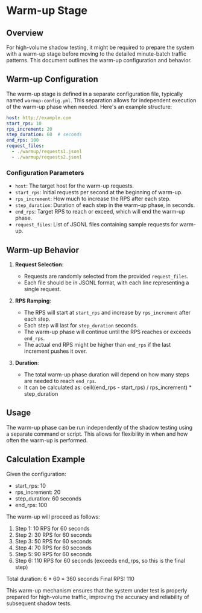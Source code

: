 # Warm-up Stage

## Overview

For high-volume shadow testing, it might be required to prepare the system with a warm-up stage before moving to the detailed minute-batch traffic patterns. This document outlines the warm-up configuration and behavior.

## Warm-up Configuration

The warm-up stage is defined in a separate configuration file, typically named `warmup-config.yml`. This separation allows for independent execution of the warm-up phase when needed. Here's an example structure:

```yaml
host: http://example.com
start_rps: 10
rps_increment: 20
step_duration: 60  # seconds
end_rps: 100
request_files:
  - ./warmup/requests1.jsonl
  - ./warmup/requests2.jsonl
```

### Configuration Parameters

- `host`: The target host for the warm-up requests.
- `start_rps`: Initial requests per second at the beginning of warm-up.
- `rps_increment`: How much to increase the RPS after each step.
- `step_duration`: Duration of each step in the warm-up phase, in seconds.
- `end_rps`: Target RPS to reach or exceed, which will end the warm-up phase.
- `request_files`: List of JSONL files containing sample requests for warm-up.

## Warm-up Behavior

1. **Request Selection**: 
   - Requests are randomly selected from the provided `request_files`.
   - Each file should be in JSONL format, with each line representing a single request.

2. **RPS Ramping**:
   - The RPS will start at `start_rps` and increase by `rps_increment` after each step.
   - Each step will last for `step_duration` seconds.
   - The warm-up phase will continue until the RPS reaches or exceeds `end_rps`.
   - The actual end RPS might be higher than `end_rps` if the last increment pushes it over.

3. **Duration**:
   - The total warm-up phase duration will depend on how many steps are needed to reach `end_rps`.
   - It can be calculated as: ceil((end_rps - start_rps) / rps_increment) * step_duration

## Usage

The warm-up phase can be run independently of the shadow testing using a separate command or script. This allows for flexibility in when and how often the warm-up is performed.

## Calculation Example

Given the configuration:
- start_rps: 10
- rps_increment: 20
- step_duration: 60 seconds
- end_rps: 100

The warm-up will proceed as follows:
1. Step 1: 10 RPS for 60 seconds
2. Step 2: 30 RPS for 60 seconds
3. Step 3: 50 RPS for 60 seconds
4. Step 4: 70 RPS for 60 seconds
5. Step 5: 90 RPS for 60 seconds
6. Step 6: 110 RPS for 60 seconds (exceeds end_rps, so this is the final step)

Total duration: 6 * 60 = 360 seconds
Final RPS: 110

This warm-up mechanism ensures that the system under test is properly prepared for high-volume traffic, improving the accuracy and reliability of subsequent shadow tests.
